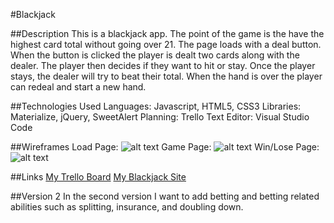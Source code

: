 #Blackjack

##Description
This is a blackjack app. The point of the game is the have the highest card total without going over 21. The page loads with a deal button. When the button is clicked the player is dealt two cards along with the dealer. The player then decides if they want to hit or stay. Once the player stays, the dealer will try to beat their total. When the hand is over the player can redeal and start a new hand.

##Technologies Used
Languages: Javascript, HTML5, CSS3
Libraries: Materialize, jQuery, SweetAlert
Planning: Trello
Text Editor: Visual Studio Code

##Wireframes
Load Page:
![alt text](https://imgur.com/m9nERME 'load page')
Game Page:
![alt text](https://imgur.com/Ypg2VUp 'game page')
Win/Lose Page:
![alt text](https://imgur.com/3kZsFYE 'win/lose page')

##Links
[My Trello Board](https://trello.com/b/td9qpJ7e/wdi-project-1-blackjack)
[My Blackjack Site]()

##Version 2
In the second version I want to add betting and betting related abilities such as splitting, insurance, and doubling down.